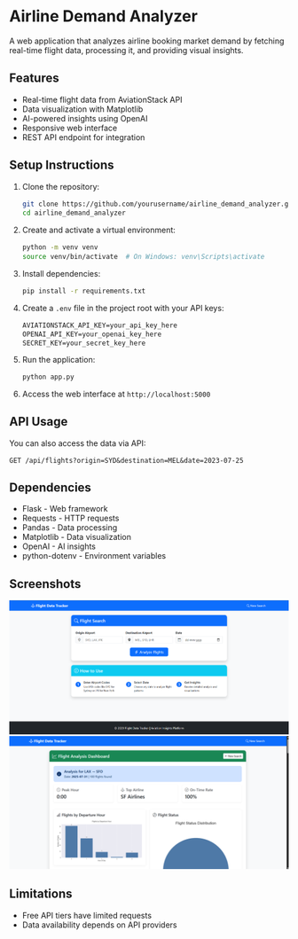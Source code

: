 # Airline Demand Analyzer

A web application that analyzes airline booking market demand by fetching real-time flight data, processing it, and providing visual insights.

## Features

- Real-time flight data from AviationStack API
- Data visualization with Matplotlib
- AI-powered insights using OpenAI
- Responsive web interface
- REST API endpoint for integration

## Setup Instructions

1. Clone the repository:
   ```bash
   git clone https://github.com/yourusername/airline_demand_analyzer.git
   cd airline_demand_analyzer
   ```

2. Create and activate a virtual environment:
   ```bash
   python -m venv venv
   source venv/bin/activate  # On Windows: venv\Scripts\activate
   ```

3. Install dependencies:
   ```bash
   pip install -r requirements.txt
   ```

4. Create a `.env` file in the project root with your API keys:
   ```
   AVIATIONSTACK_API_KEY=your_api_key_here
   OPENAI_API_KEY=your_openai_key_here
   SECRET_KEY=your_secret_key_here
   ```

5. Run the application:
   ```bash
   python app.py
   ```

6. Access the web interface at `http://localhost:5000`

## API Usage

You can also access the data via API:
```
GET /api/flights?origin=SYD&destination=MEL&date=2023-07-25
```

## Dependencies

- Flask - Web framework
- Requests - HTTP requests
- Pandas - Data processing
- Matplotlib - Data visualization
- OpenAI - AI insights
- python-dotenv - Environment variables

## Screenshots

![Search Page](screenshots/search.png)
![Results Page](screenshots/results.png)

## Limitations

- Free API tiers have limited requests
- Data availability depends on API providers